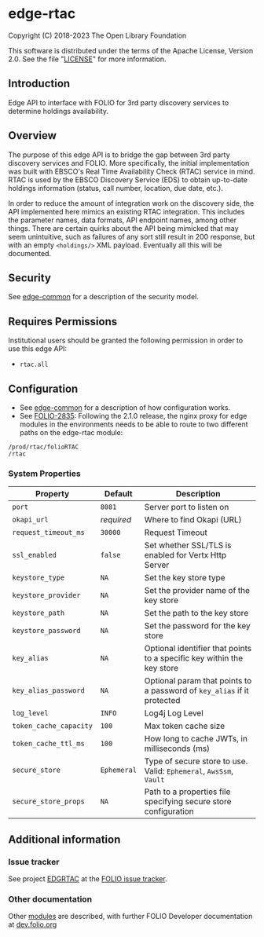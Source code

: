 # edge-rtac

Copyright (C) 2018-2023 The Open Library Foundation

This software is distributed under the terms of the Apache License,
Version 2.0. See the file "[LICENSE](LICENSE)" for more information.

## Introduction

Edge API to interface with FOLIO for 3rd party discovery services to determine holdings availability.

## Overview

The purpose of this edge API is to bridge the gap between 3rd party discovery services and FOLIO.  More specifically, the initial implementation was built with EBSCO's Real Time Availability Check (RTAC) service in mind.  RTAC is used by the EBSCO Discovery Service (EDS) to obtain up-to-date holdings information (status, call number, location, due date, etc.).

In order to reduce the amount of integration work on the discovery side, the API implemented here mimics an existing RTAC integration.  This includes the parameter names, data formats, API endpoint names, among other things.  There are certain quirks about the API being mimicked that may seem unintuitive, such as failures of any sort still result in 200 response, but with an empty `<holdings/>` XML payload.  Eventually all this will be documented.

## Security

See [edge-common](https://github.com/folio-org/edge-common) for a description of the security model.

## Requires Permissions

Institutional users should be granted the following permission in order to use this edge API:
- `rtac.all`

## Configuration

* See [edge-common](https://github.com/folio-org/edge-common) for a description of how configuration works.
* See [FOLIO-2835](https://issues.folio.org/browse/FOLIO-2835): Following the 2.1.0 release, the nginx proxy for edge modules in the environments needs to be able to route to two different paths on the edge-rtac module:
```
/prod/rtac/folioRTAC
/rtac
```

### System Properties

| Property               | Default     | Description                                                             |
|------------------------|-------------|-------------------------------------------------------------------------|
| `port`                 | `8081`      | Server port to listen on                                                |
| `okapi_url`            | *required*  | Where to find Okapi (URL)                                               |
| `request_timeout_ms`   | `30000`     | Request Timeout                                                         |
| `ssl_enabled`          | `false`     | Set whether SSL/TLS is enabled for Vertx Http Server                    |
| `keystore_type`        | `NA`        | Set the key store type                                                  |
| `keystore_provider`    | `NA`        | Set the provider name of the key store                                  |
| `keystore_path`        | `NA`        | Set the path to the key store                                           |
| `keystore_password`    | `NA`        | Set the password for the key store                                      |
| `key_alias`            | `NA`        | Optional identifier that points to a specific key within the key store  |
| `key_alias_password`   | `NA`        | Optional param that points to a password of `key_alias` if it protected |
| `log_level`            | `INFO`      | Log4j Log Level                                                         |
| `token_cache_capacity` | `100`       | Max token cache size                                                    |
| `token_cache_ttl_ms`   | `100`       | How long to cache JWTs, in milliseconds (ms)                            |
| `secure_store`         | `Ephemeral` | Type of secure store to use.  Valid: `Ephemeral`, `AwsSsm`, `Vault`     |
| `secure_store_props`   | `NA`        | Path to a properties file specifying secure store configuration         |


## Additional information

### Issue tracker

See project [EDGRTAC](https://issues.folio.org/browse/EDGRTAC)
at the [FOLIO issue tracker](https://dev.folio.org/guidelines/issue-tracker).

### Other documentation

Other [modules](https://dev.folio.org/source-code/#server-side) are described,
with further FOLIO Developer documentation at [dev.folio.org](https://dev.folio.org/)

